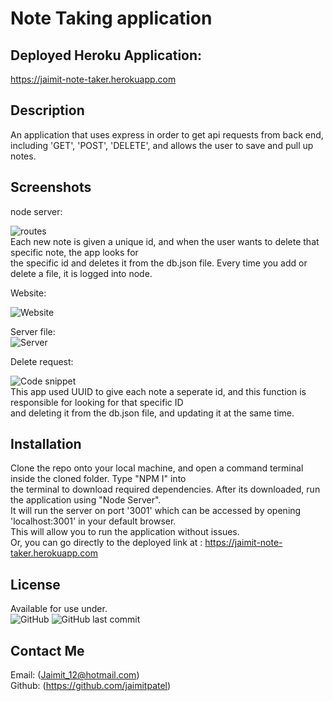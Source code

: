 # Note Taking application

## Deployed Heroku Application:

https://jaimit-note-taker.herokuapp.com

## Description
An application that uses express in order to get api requests from back end, including 'GET', 'POST', 'DELETE', and allows the user to save and pull up notes.
  

## Screenshots

node server:

![routes](https://user-images.githubusercontent.com/3880463/152720687-0dc06563-5bda-4c9b-a938-8c7e0b91ba4c.png)<br>
Each new note is given a unique id, and when the user wants to delete that specific note, the app looks for <br>
the specific id and deletes it from the db.json file. Every time you add or delete a file, it is logged into node.

Website:

![Website](https://user-images.githubusercontent.com/3880463/152721050-5534b77f-60d0-462b-9b84-48472df755c3.png)

Server file: <br>
![Server](https://user-images.githubusercontent.com/3880463/152721221-a5efb6f7-d45d-472e-b49f-cd7e6b3844fa.png)


Delete request:

![Code snippet](https://user-images.githubusercontent.com/3880463/152721972-c6000887-4d26-4064-a064-90fbbd14e47e.png) <br>
This app used UUID to give each note a seperate id, and this function is responsible for looking for that specific ID <br>
and deleting it from the db.json file, and updating it at the same time.



## Installation
Clone the repo onto your local machine, and open a command terminal inside the cloned folder. Type "NPM I" into <br>
the terminal to download required dependencies. After its downloaded, run the application using "Node Server". <br>
It will run the server on port '3001' which can be accessed by opening 'localhost:3001' in your default browser. <br>
This will allow you to run the application without issues. <br>
Or, you can go directly to the deployed link at : https://jaimit-note-taker.herokuapp.com

## License
Available for use under. <br>
![GitHub](https://img.shields.io/github/license/jaimitpatel/NoteTaker-app)
![GitHub last commit](https://img.shields.io/github/last-commit/jaimitpatel/NoteTaker-app)

 
## Contact Me

Email: (Jaimit_12@hotmail.com) <br>
Github: (https://github.com/jaimitpatel)
 
